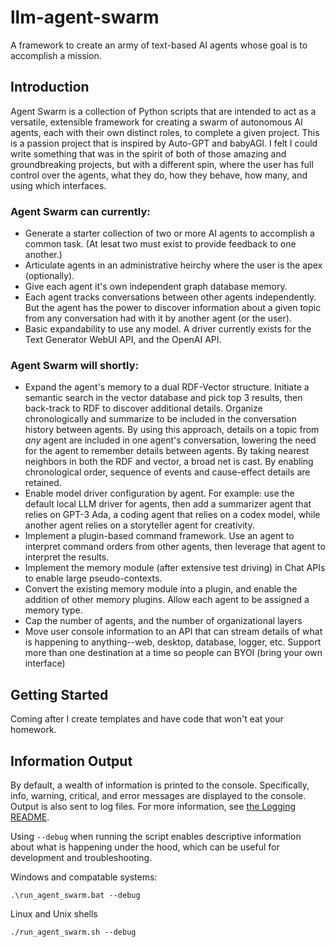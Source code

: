 # llm-agent-swarm
A framework to create an army of text-based AI agents whose goal is to accomplish a mission.

## Introduction
Agent Swarm is a collection of Python scripts that are intended to act as a versatile, extensible framework for creating a swarm of autonomous AI agents, each with their own distinct roles, to complete a given project. This is a passion project that is inspired by Auto-GPT and babyAGI. I felt I could write something that was in the spirit of both of those amazing and groundbreaking projects, but with a different spin, where the user has full control over the agents, what they do, how they behave, how many, and using which interfaces.

### Agent Swarm can currently:
* Generate a starter collection of two or more AI agents to accomplish a common task. (At lesat two must exist to provide feedback to one another.)
* Articulate agents in an administrative heirchy where the user is the apex (optionally).
* Give each agent it's own independent graph database memory.
* Each agent tracks conversations between other agents independently. But the agent has the power to discover information about a given topic from any conversation had with it by another agent (or the user).
* Basic expandability to use any model. A driver currently exists for the Text Generator WebUI API, and the OpenAI API.

### Agent Swarm will shortly:
* Expand the agent's memory to a dual RDF-Vector structure. Initiate a semantic search in the vector database and pick top 3 results, then back-track to RDF to discover additional details. Organize chronologically and summarize to be included in the conversation history between agents. By using this approach, details on a topic from *any* agent are included in one agent's conversation, lowering the need for the agent to remember details between agents. By taking nearest neighbors in both the RDF and vector, a broad net is cast. By enabling chronological order, sequence of events and cause-effect details are retained.
* Enable model driver configuration by agent. For example: use the default local LLM driver for agents, then add a summarizer agent that relies on GPT-3 Ada, a coding agent that relies on a codex model, while another agent relies on a storyteller agent for creativity.
* Implement a plugin-based command framework. Use an agent to interpret command orders from other agents, then leverage that agent to interpret the results.
* Implement the memory module (after extensive test driving) in Chat APIs to enable large pseudo-contexts.
* Convert the existing memory module into a plugin, and enable the addition of other memory plugins. Allow each agent to be assigned a memory type.
* Cap the number of agents, and the number of organizational layers
* Move user console information to an API that can stream details of what is happening to anything--web, desktop, database, logger, etc. Support more than one destination at a time so people can BYOI (bring your own interface)

## Getting Started
Coming after I create templates and have code that won't eat your homework.

## Information Output

By default, a wealth of information is printed to the console. Specifically, info, warning, critical, and error messages are displayed to the console. Output is also sent to log files. For more information, see [the Logging README](logs/README.md).

Using ```--debug``` when running the script enables descriptive information about what is happening under the hood, which can be useful for development and troubleshooting.

Windows and compatable systems:
```
.\run_agent_swarm.bat --debug
```

Linux and Unix shells
```
./run_agent_swarm.sh --debug
```